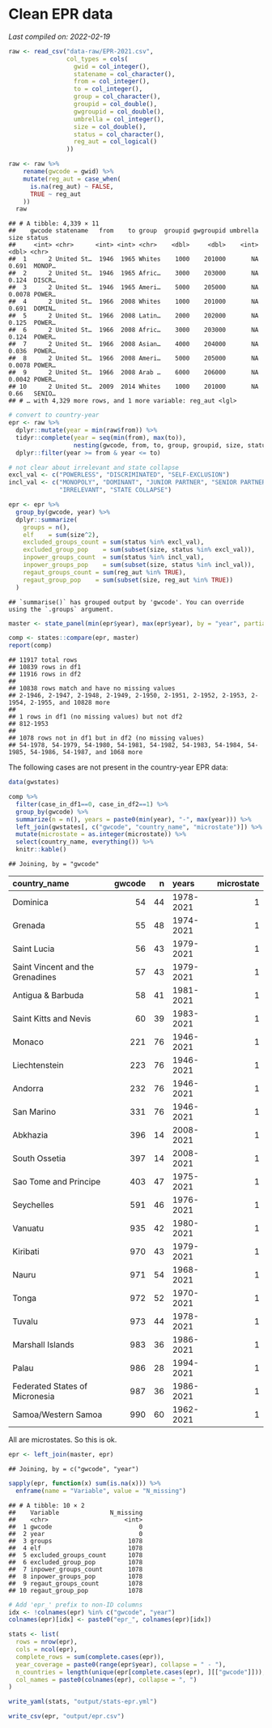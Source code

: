 Clean EPR data
================

*Last compiled on: 2022-02-19*

``` r
raw <- read_csv("data-raw/EPR-2021.csv",
                col_types = cols(
                  gwid = col_integer(),
                  statename = col_character(),
                  from = col_integer(),
                  to = col_integer(),
                  group = col_character(),
                  groupid = col_double(),
                  gwgroupid = col_double(),
                  umbrella = col_integer(),
                  size = col_double(),
                  status = col_character(),
                  reg_aut = col_logical()
                ))

raw <- raw %>%
    rename(gwcode = gwid) %>%
    mutate(reg_aut = case_when(
      is.na(reg_aut) ~ FALSE,
      TRUE ~ reg_aut
    ))
  raw
```

    ## # A tibble: 4,339 × 11
    ##    gwcode statename   from    to group  groupid gwgroupid umbrella   size status
    ##     <int> <chr>      <int> <int> <chr>    <dbl>     <dbl>    <int>  <dbl> <chr> 
    ##  1      2 United St…  1946  1965 Whites    1000    201000       NA 0.691  MONOP…
    ##  2      2 United St…  1946  1965 Afric…    3000    203000       NA 0.124  DISCR…
    ##  3      2 United St…  1946  1965 Ameri…    5000    205000       NA 0.0078 POWER…
    ##  4      2 United St…  1966  2008 Whites    1000    201000       NA 0.691  DOMIN…
    ##  5      2 United St…  1966  2008 Latin…    2000    202000       NA 0.125  POWER…
    ##  6      2 United St…  1966  2008 Afric…    3000    203000       NA 0.124  POWER…
    ##  7      2 United St…  1966  2008 Asian…    4000    204000       NA 0.036  POWER…
    ##  8      2 United St…  1966  2008 Ameri…    5000    205000       NA 0.0078 POWER…
    ##  9      2 United St…  1966  2008 Arab …    6000    206000       NA 0.0042 POWER…
    ## 10      2 United St…  2009  2014 Whites    1000    201000       NA 0.66   SENIO…
    ## # … with 4,329 more rows, and 1 more variable: reg_aut <lgl>

``` r
# convert to country-year
epr <- raw %>%
  dplyr::mutate(year = min(raw$from)) %>%
  tidyr::complete(year = seq(min(from), max(to)),
                  nesting(gwcode, from, to, group, groupid, size, status, reg_aut)) %>%
  dplyr::filter(year >= from & year <= to)

# not clear about irrelevant and state collapse
excl_val <- c("POWERLESS", "DISCRIMINATED", "SELF-EXCLUSION")
incl_val <- c("MONOPOLY", "DOMINANT", "JUNIOR PARTNER", "SENIOR PARTNER",
              "IRRELEVANT", "STATE COLLAPSE")

epr <- epr %>%
  group_by(gwcode, year) %>%
  dplyr::summarize(
    groups = n(),
    elf    = sum(size^2),
    excluded_groups_count = sum(status %in% excl_val),
    excluded_group_pop    = sum(subset(size, status %in% excl_val)),
    inpower_groups_count  = sum(status %in% incl_val),
    inpower_groups_pop    = sum(subset(size, status %in% incl_val)),
    regaut_groups_count = sum(reg_aut %in% TRUE),
    regaut_group_pop    = sum(subset(size, reg_aut %in% TRUE))
  )
```

    ## `summarise()` has grouped output by 'gwcode'. You can override using the `.groups` argument.

``` r
master <- state_panel(min(epr$year), max(epr$year), by = "year", partial = "any")

comp <- states::compare(epr, master)
report(comp)
```

    ## 11917 total rows
    ## 10839 rows in df1
    ## 11916 rows in df2
    ## 
    ## 10838 rows match and have no missing values
    ## 2-1946, 2-1947, 2-1948, 2-1949, 2-1950, 2-1951, 2-1952, 2-1953, 2-1954, 2-1955, and 10828 more
    ## 
    ## 1 rows in df1 (no missing values) but not df2
    ## 812-1953
    ## 
    ## 1078 rows not in df1 but in df2 (no missing values)
    ## 54-1978, 54-1979, 54-1980, 54-1981, 54-1982, 54-1983, 54-1984, 54-1985, 54-1986, 54-1987, and 1068 more

The following cases are not present in the country-year EPR data:

``` r
data(gwstates)

comp %>% 
  filter(case_in_df1==0, case_in_df2==1) %>%
  group_by(gwcode) %>%
  summarize(n = n(), years = paste0(min(year), "-", max(year))) %>%
  left_join(gwstates[, c("gwcode", "country_name", "microstate")]) %>%
  mutate(microstate = as.integer(microstate)) %>%
  select(country_name, everything()) %>%
  knitr::kable()
```

    ## Joining, by = "gwcode"

| country_name                     | gwcode |   n | years     | microstate |
|:---------------------------------|-------:|----:|:----------|-----------:|
| Dominica                         |     54 |  44 | 1978-2021 |          1 |
| Grenada                          |     55 |  48 | 1974-2021 |          1 |
| Saint Lucia                      |     56 |  43 | 1979-2021 |          1 |
| Saint Vincent and the Grenadines |     57 |  43 | 1979-2021 |          1 |
| Antigua & Barbuda                |     58 |  41 | 1981-2021 |          1 |
| Saint Kitts and Nevis            |     60 |  39 | 1983-2021 |          1 |
| Monaco                           |    221 |  76 | 1946-2021 |          1 |
| Liechtenstein                    |    223 |  76 | 1946-2021 |          1 |
| Andorra                          |    232 |  76 | 1946-2021 |          1 |
| San Marino                       |    331 |  76 | 1946-2021 |          1 |
| Abkhazia                         |    396 |  14 | 2008-2021 |          1 |
| South Ossetia                    |    397 |  14 | 2008-2021 |          1 |
| Sao Tome and Principe            |    403 |  47 | 1975-2021 |          1 |
| Seychelles                       |    591 |  46 | 1976-2021 |          1 |
| Vanuatu                          |    935 |  42 | 1980-2021 |          1 |
| Kiribati                         |    970 |  43 | 1979-2021 |          1 |
| Nauru                            |    971 |  54 | 1968-2021 |          1 |
| Tonga                            |    972 |  52 | 1970-2021 |          1 |
| Tuvalu                           |    973 |  44 | 1978-2021 |          1 |
| Marshall Islands                 |    983 |  36 | 1986-2021 |          1 |
| Palau                            |    986 |  28 | 1994-2021 |          1 |
| Federated States of Micronesia   |    987 |  36 | 1986-2021 |          1 |
| Samoa/Western Samoa              |    990 |  60 | 1962-2021 |          1 |

All are microstates. So this is ok.

``` r
epr <- left_join(master, epr)
```

    ## Joining, by = c("gwcode", "year")

``` r
sapply(epr, function(x) sum(is.na(x))) %>%
  enframe(name = "Variable", value = "N_missing")
```

    ## # A tibble: 10 × 2
    ##    Variable              N_missing
    ##    <chr>                     <int>
    ##  1 gwcode                        0
    ##  2 year                          0
    ##  3 groups                     1078
    ##  4 elf                        1078
    ##  5 excluded_groups_count      1078
    ##  6 excluded_group_pop         1078
    ##  7 inpower_groups_count       1078
    ##  8 inpower_groups_pop         1078
    ##  9 regaut_groups_count        1078
    ## 10 regaut_group_pop           1078

``` r
# Add 'epr_' prefix to non-ID columns
idx <- !colnames(epr) %in% c("gwcode", "year")
colnames(epr)[idx] <- paste0("epr_", colnames(epr)[idx])
```

``` r
stats <- list(
  rows = nrow(epr),
  cols = ncol(epr),
  complete_rows = sum(complete.cases(epr)),
  year_coverage = paste0(range(epr$year), collapse = " - "),
  n_countries = length(unique(epr[complete.cases(epr), ][["gwcode"]])),
  col_names = paste0(colnames(epr), collapse = ", ")
)

write_yaml(stats, "output/stats-epr.yml")

write_csv(epr, "output/epr.csv")
```
